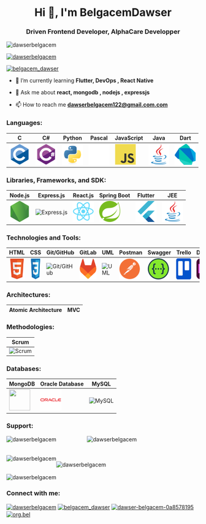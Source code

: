 <h1 align="center">Hi 👋, I'm BelgacemDawser</h1>
<h3 align="center">Driven Frontend Developer, AlphaCare Developper </h3>

<p align="left"> <img src="https://komarev.com/ghpvc/?username=dawserbelgacem&label=Profile%20views&color=0e75b6&style=flat" alt="dawserbelgacem" /> </p>

<p align="left"> <a href="https://github.com/ryo-ma/github-profile-trophy"><img src="https://github-profile-trophy.vercel.app/?username=dawserbelgacem" alt="dawserbelgacem" /></a> </p>

<p align="left"> <a href="https://twitter.com/belgacem_dawser" target="blank"><img src="https://img.shields.io/twitter/follow/belgacem_dawser?logo=twitter&style=for-the-badge" alt="belgacem_dawser" /></a> </p>

- 🌱 I’m currently learning **Flutter, DevOps , React Native**

- 💬 Ask me about **react, mongodb , nodejs , expressjs**

- 📫 How to reach me **dawserbelgacem122@gmail.com.com**




### Languages:
| C | C# | Python | Pascal | JavaScript | Java | Dart |
|----------|----------|----------|----------|----------|----------|----------|
| <img src="https://github.com/devicons/devicon/blob/master/icons/c/c-original.svg" title="C" alt="C" width="55" height="55"/> | <img src="https://github.com/devicons/devicon/blob/master/icons/csharp/csharp-original.svg" title="C#" alt="C#" width="55" height="55"/> | <img src="https://github.com/devicons/devicon/blob/master/icons/python/python-original.svg" title="Python" alt="Python" width="55" height="55"/> | <img src="https://github.com/devicons/devicon/blob/master/icons/pascal/pascal-original.svg" title="Pascal" alt="Pascal" width="55" height="55"/> | <img src="https://github.com/devicons/devicon/blob/master/icons/javascript/javascript-original.svg" title="JavaScript" alt="JavaScript" width="55" height="55"/> | <img src="https://github.com/devicons/devicon/blob/master/icons/java/java-original.svg" title="Java" alt="Java" width="55" height="55"/> | <img src="https://github.com/devicons/devicon/blob/master/icons/dart/dart-original.svg" title="Dart" alt="Dart" width="55" height="55"/> |

### Libraries, Frameworks, and SDK:
| Node.js | Express.js | React.js | Spring Boot | Flutter | JEE |
|----------|----------|----------|----------|----------|----------|
| <img src="https://github.com/devicons/devicon/blob/master/icons/nodejs/nodejs-original.svg" title="Node.js" alt="Node.js" width="55" height="55"/> | <img src="https://www.factfc.com/wp-content/uploads/2024/04/express-js.png" title="Express.js" alt="Express.js" width="55" height="55"/> | <img src="https://github.com/devicons/devicon/blob/master/icons/react/react-original.svg" title="React.js" alt="React.js" width="55" height="55"/> | <img src="https://github.com/devicons/devicon/blob/master/icons/spring/spring-original.svg" title="Spring Boot" alt="Spring Boot" width="55" height="55"/> | <img src="https://github.com/devicons/devicon/blob/master/icons/flutter/flutter-original.svg" title="Flutter" alt="Flutter" width="55" height="55"/> | <img src="https://github.com/devicons/devicon/blob/master/icons/java/java-original.svg" title="JEE" alt="JEE" width="55" height="55"/> |

### Technologies and Tools:
| HTML | CSS | Git/GitHub | GitLab | UML | Postman | Swagger | Trello | Dreamweaver | FrontPage | Figma |
|----------|----------|----------|----------|----------|----------|----------|----------|----------|----------|----------|
| <img src="https://github.com/devicons/devicon/blob/master/icons/html5/html5-original.svg" title="HTML" alt="HTML" width="55" height="55"/> | <img src="https://github.com/devicons/devicon/blob/master/icons/css3/css3-original.svg" title="CSS" alt="CSS" width="55" height="55"/> | <img src="https://user-images.githubusercontent.com/74038190/212257468-1e9a91f1-b626-4baa-b15d-5c385dfa7ed2.gif" title="Git/GitHub" alt="Git/GitHub" width="55" height="55"/> | <img src="https://github.com/devicons/devicon/blob/master/icons/gitlab/gitlab-original.svg" title="GitLab" alt="GitLab" width="55" height="55"/> | <img src="https://upload.wikimedia.org/wikipedia/commons/d/d5/UML_logo.svg" title="UML" alt="UML" width="55" height="55"/> | <img src="https://github.com/devicons/devicon/blob/master/icons/postman/postman-original.svg" title="Postman" alt="Postman" width="55" height="55"/> | <img src="https://github.com/devicons/devicon/blob/master/icons/swagger/swagger-original.svg" title="Swagger" alt="Swagger" width="55" height="55"/> | <img src="https://github.com/devicons/devicon/blob/master/icons/trello/trello-plain.svg" title="Trello" alt="Trello" width="55" height="55"/> | <img src="https://github.com/devicons/devicon/blob/master/icons/dreamweaver/dreamweaver-original.svg" title="Dreamweaver" alt="Dreamweaver" width="55" height="55"/> | <img src="https://upload.wikimedia.org/wikipedia/commons/thumb/f/fc/Microsoft_Office_FrontPage_%282000–03%29.svg/180px-Microsoft_Office_FrontPage_%282000–03%29.svg.png" title="FrontPage" alt="FrontPage" width="55" height="55"/> | <img src="https://github.com/devicons/devicon/blob/master/icons/figma/figma-original.svg" title="Figma" alt="Figma" width="55" height="55"/> |

### Architectures:
| Atomic Architecture | MVC |
|----------|----------|

### Methodologies:
| Scrum |
|----------|
| <img src="https://pluralsight2.imgix.net/paths/images/scrum-a5c44d8364.png" title="Scrum" alt="Scrum" width="55" height="55"/> |

### Databases:
| MongoDB | Oracle Database | MySQL | 
|----------|----------|----------|
| <img src="https://github.com/Anmol-Baranwal/Cool-GIFs-For-GitHub/assets/74038190/398b19b1-9aae-4c1f-8bc0-d172a2c08d68" width="55" height="55"> | <img src="https://github.com/devicons/devicon/blob/master/icons/oracle/oracle-original.svg" title="Oracle Database" alt="Oracle Database" width="55" height="55"/> | <img src="https://static.cdnlogo.com/logos/m/91/mysql.svg" title="MySQL" alt="MySQL" width="55" height="55"/> | 
</div>


<h3 align="left">Support:</h3>
<p><a href="https://www.buymeacoffee.com/dawserbelgacem"> <img align="left" src="https://cdn.buymeacoffee.com/buttons/v2/default-yellow.png" height="50" width="210" alt="dawserbelgacem" /></a><a href="https://ko-fi.com/dawserbelgacem"> <img align="left" src="https://cdn.ko-fi.com/cdn/kofi3.png?v=3" height="50" width="210" alt="dawserbelgacem" /></a></p><br><br>

<p><img align="left" src="https://github-readme-stats.vercel.app/api/top-langs?username=dawserbelgacem&show_icons=true&locale=en&layout=compact" alt="dawserbelgacem" /></p>

<p>&nbsp;<img align="center" src="https://github-readme-stats.vercel.app/api?username=dawserbelgacem&show_icons=true&locale=en" alt="dawserbelgacem" /></p>

<p><img align="center" src="https://github-readme-streak-stats.herokuapp.com/?user=dawserbelgacem&" alt="dawserbelgacem" /></p>
<h3 align="left">Connect with me:</h3>
<p align="left">
<a href="https://dev.to/dawserbelgacem" target="blank"><img align="center" src="https://raw.githubusercontent.com/rahuldkjain/github-profile-readme-generator/master/src/images/icons/Social/devto.svg" alt="dawserbelgacem" height="30" width="40" /></a>
<a href="https://twitter.com/belgacem_dawser" target="blank"><img align="center" src="https://raw.githubusercontent.com/rahuldkjain/github-profile-readme-generator/master/src/images/icons/Social/twitter.svg" alt="belgacem_dawser" height="30" width="40" /></a>
<a href="https://linkedin.com/in/dawser-belgacem-0a8578195" target="blank"><img align="center" src="https://raw.githubusercontent.com/rahuldkjain/github-profile-readme-generator/master/src/images/icons/Social/linked-in-alt.svg" alt="dawser-belgacem-0a8578195" height="30" width="40" /></a>
<a href="https://fb.com/org.bel" target="blank"><img align="center" src="https://raw.githubusercontent.com/rahuldkjain/github-profile-readme-generator/master/src/images/icons/Social/facebook.svg" alt="org.bel" height="30" width="40" /></a>
</p>

